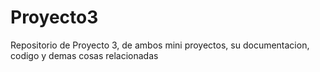 # Proyecto3
Repositorio de Proyecto 3, de ambos mini proyectos, su documentacion, codigo y demas cosas relacionadas
